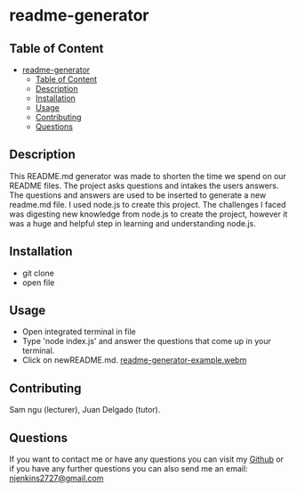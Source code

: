 # readme-generator

## Table of Content 
- [readme-generator](#readme-generator)
  - [Table of Content](#table-of-content)
  - [Description](#description)
  - [Installation](#installation)
  - [Usage](#usage)
  - [Contributing](#contributing)
  - [Questions](#questions)

## Description
This README.md generator was made to shorten the time we spend on our README files. The project asks questions and intakes the users answers. The questions and answers are used to be inserted to generate a new readme.md file. I used node.js to create this project. The challenges I faced was digesting new knowledge from node.js to create the project, however it was a huge and helpful step in learning and understanding node.js.

## Installation
- git clone 
- open file 

## Usage
- Open integrated terminal in file 
- Type 'node index.js' and answer the questions that come up in your terminal.
- Click on newREADME.md.
[readme-generator-example.webm](https://user-images.githubusercontent.com/104052178/179469650-e7d3401e-c9d5-4970-be50-4afe56de2b76.webm)

## Contributing
Sam ngu (lecturer), Juan Delgado (tutor).

## Questions
If you want to contact me or have any questions you can visit my [Github](https://github.com/njenkins2727)
or if you have any further questions you can also send me an email: njenkins2727@gmail.com
